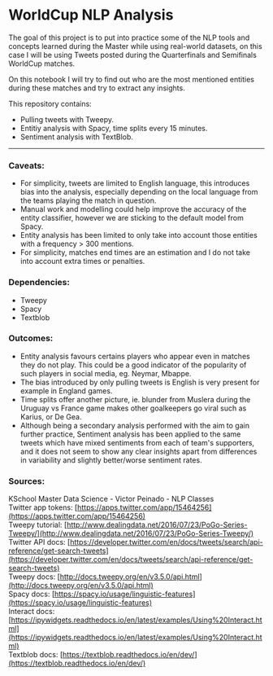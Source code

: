 # WorldCup NLP Analysis

The goal of this project is to put into practice some of the NLP tools and concepts learned during the Master while using real-world datasets, on this case I will be using Tweets posted during the Quarterfinals and Semifinals WorldCup matches.

On this notebook I will try to find out who are the most mentioned entities during these matches and try to extract any insights.

This repository contains:

 - Pulling tweets with Tweepy.
 - Entitiy analysis with Spacy, time splits every 15 minutes.
 - Sentiment analysis with TextBlob.
 
----

### Caveats:

- For simplicity, tweets are limited to English language, this introduces bias into the analysis, especially depending on the local language from the teams playing the match in question.  
- Manual work and modelling could help improve the accuracy of the entity classifier, however we are sticking to the default model from Spacy.  
- Entity analysis has been limited to only take into account those entities with a frequency > 300 mentions.  
- For simplicity, matches end times are an estimation and I do not take into account extra times or penalties.  


### Dependencies:
- Tweepy
- Spacy
- Textblob

### Outcomes:
- Entity analysis favours certains players who appear even in matches they do not play. This could be a good indicator of the popularity of such players in social media, eg. Neymar, Mbappe.
- The bias introduced by only pulling tweets is English is very present for example in England games.
- Time splits offer another picture, ie. blunder from Muslera during the Uruguay vs France game makes other goalkeepers go viral such as Karius, or De Gea.
- Although being a secondary analysis performed with the aim to gain further practice, Sentiment analysis has been applied to the same tweets which have mixed sentiments from each of team's supporters, and it does not seem to show any clear insights apart from differences in variability and slightly better/worse sentiment rates.

### Sources:  

KSchool Master Data Science - Victor Peinado - NLP Classes  
Twitter app tokens: [https://apps.twitter.com/app/15464256](https://apps.twitter.com/app/15464256)  
Tweepy tutorial: [http://www.dealingdata.net/2016/07/23/PoGo-Series-Tweepy/](http://www.dealingdata.net/2016/07/23/PoGo-Series-Tweepy/)  
Twitter API docs: [https://developer.twitter.com/en/docs/tweets/search/api-reference/get-search-tweets](https://developer.twitter.com/en/docs/tweets/search/api-reference/get-search-tweets)  
Tweepy docs: [http://docs.tweepy.org/en/v3.5.0/api.html](http://docs.tweepy.org/en/v3.5.0/api.html)  
Spacy docs: [https://spacy.io/usage/linguistic-features](https://spacy.io/usage/linguistic-features)   
Interact docs: [https://ipywidgets.readthedocs.io/en/latest/examples/Using%20Interact.html](https://ipywidgets.readthedocs.io/en/latest/examples/Using%20Interact.html)  
Textblob docs: [https://textblob.readthedocs.io/en/dev/](https://textblob.readthedocs.io/en/dev/)  
